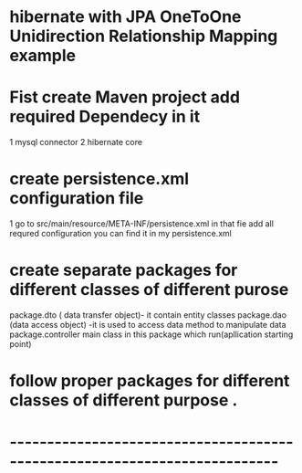 # hibernate with JPA OneToOne Unidirection Relationship Mapping example

# Fist create Maven project add required Dependecy in it

1 mysql connector
2 hibernate core

# create persistence.xml configuration file

1 go to src/main/resource/META-INF/persistence.xml
in that fie add all requred configuration you can find it in my persistence.xml

# create separate packages for different classes of different purose

package.dto ( data transfer object)- it contain entity classes
package.dao (data access object) -it is used to access data method to manipulate data
package.controller main class in this package which run(apllication starting point)

# follow proper packages for different classes of different purpose .

# --------------------------------------------------------------------------
